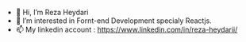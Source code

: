 - 👋 Hi, I’m Reza Heydari
- 👀 I’m interested in Fornt-end Development specialy Reactjs.
- 📫 My linkedin account : https://www.linkedin.com/in/reza-heydarii/

<!---
RezaHeydarii/RezaHeydarii is a ✨ special ✨ repository because its `README.md` (this file) appears on your GitHub profile.
You can click the Preview link to take a look at your changes.
--->
